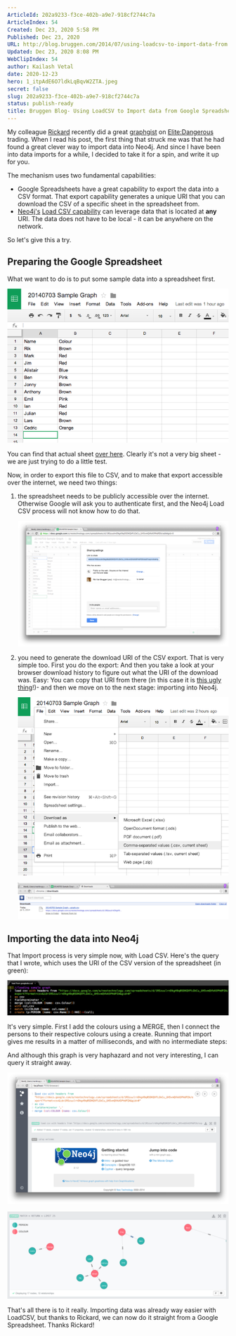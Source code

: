 ```yaml
---
ArticleId: 202a9233-f3ce-402b-a9e7-918cf2744c7a
ArticleIndex: 54
Created: Dec 23, 2020 5:58 PM
Published: Dec 23, 2020
URL: http://blog.bruggen.com/2014/07/using-loadcsv-to-import-data-from.html
Updated: Dec 23, 2020 8:08 PM
WebClipIndex: 54
author: Kailash Vetal
date: 2020-12-23
hero: 1_itpAdE6O7ldkLqBqvW2ZTA.jpeg
secret: false
slug: 202a9233-f3ce-402b-a9e7-918cf2744c7a
status: publish-ready
title: Bruggen Blog- Using LoadCSV to Import data from Google Spreadsheet
---
```

My colleague [Rickard](https://twitter.com/rickardoberg) recently did a great [graphgist](http://gist.neo4j.org/?db50901283291f8ea22c) on [Elite:Dangerous](https://www.kickstarter.com/projects/1461411552/elite-dangerous) trading. When I read his post, the first thing that struck me was that he had found a great clever way to import data into Neo4j. And since I have been into data imports for a while, I decided to take it for a spin, and write it up for you.

The mechanism uses two fundamental capabilities:

- Google Spreadsheets have a great capability to export the data into a CSV format. That export capability generates a unique URI that you can download the CSV of a specific sheet in the spreadsheet from.
- [Neo4j's](http://www.neo4j.com/) [Load CSV capability](http://docs.neo4j.org/chunked/milestone/cypherdoc-importing-csv-files-with-cypher.html?_ga=1.218299163.349775399.1339575792) can leverage data that is located at **any** URI. The data does not have to be local - it can be anywhere on the network.

So let's give this a try.

## Preparing the Google Spreadsheet

What we want to do is to put some sample data into a spreadsheet first.

![54%2045b0560742714005b3c0e93a12be63dd/1-creatingagdoc.png](54%2045b0560742714005b3c0e93a12be63dd/1-creatingagdoc.png)

You can find that actual sheet [over here](https://docs.google.com/spreadsheets/d/1RSzuulrnDkg49q05DKQVFLGkCu_UH5vmQVkA5PHdPZA/edit?usp=sharing). Clearly it's not a very big sheet - we are just trying to do a little test.

Now, in order to export this file to CSV, and to make that export accessible over the internet, we need two things:

1. the spreadsheet needs to be publicly accessible over the internet. Otherwise Google will ask you to authenticate first, and the Neo4j Load CSV process will not know how to do that.

    ![54%2045b0560742714005b3c0e93a12be63dd/2-sharingofgdoc.png](54%2045b0560742714005b3c0e93a12be63dd/2-sharingofgdoc.png)

2. you need to generate the download URI of the CSV export. That is very simple too. First you do the export: And then you take a look at your browser download history to figure out what the URI of the download was. Easy:    You can copy that URI from there (in this case it is [this ugly thing](https://docs.google.com/a/neotechnology.com/spreadsheets/d/1RSzuulrnDkg49q05DKQVFLGkCu_UH5vmQVkA5PHdPZA/export?format=csv&id=1RSzuulrnDkg49q05DKQVFLGkCu_UH5vmQVkA5PHdPZA&gid=0)!)- and then we move on to the next stage: importing into Neo4j.

    ![54%2045b0560742714005b3c0e93a12be63dd/3-downoadingcsv.png](54%2045b0560742714005b3c0e93a12be63dd/3-downoadingcsv.png)

    ![54%2045b0560742714005b3c0e93a12be63dd/4-browserdownloadfolder.png](54%2045b0560742714005b3c0e93a12be63dd/4-browserdownloadfolder.png)

## Importing the data into Neo4j

That Import process is very simple now, with Load CSV. Here's the query that I wrote, which uses the URI of the CSV version of the spreadsheet (in green):

![54%2045b0560742714005b3c0e93a12be63dd/5-cypherimport.png](54%2045b0560742714005b3c0e93a12be63dd/5-cypherimport.png)

It's very simple. First I add the colours using a MERGE, then I connect the persons to their respective colours using a create. Running that import gives me results in a matter of milliseconds, and with no intermediate steps:

And although this graph is very haphazard and not very interesting, I can query it straight away.

![54%2045b0560742714005b3c0e93a12be63dd/6-runcypher.png](54%2045b0560742714005b3c0e93a12be63dd/6-runcypher.png)

![54%2045b0560742714005b3c0e93a12be63dd/7-result.png](54%2045b0560742714005b3c0e93a12be63dd/7-result.png)

That's all there is to it really. Importing data was already way easier with LoadCSV, but thanks to Rickard, we can now do it straight from a Google Spreadsheet. Thanks Rickard!

